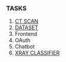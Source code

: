 ### TASKS
1. [CT SCAN](https://www.kaggle.com/daenys2000/unet-segmentation)
  1. [DATASET](https://www.kaggle.com/andrewmvd/covid19-ct-scans/code)
3. Frontend
4. OAuth
5. Chatbot
6. [XRAY CLASSIFIER ](https://medium.com/pytorch/image-similarity-search-in-pytorch-1a744cf3469)
